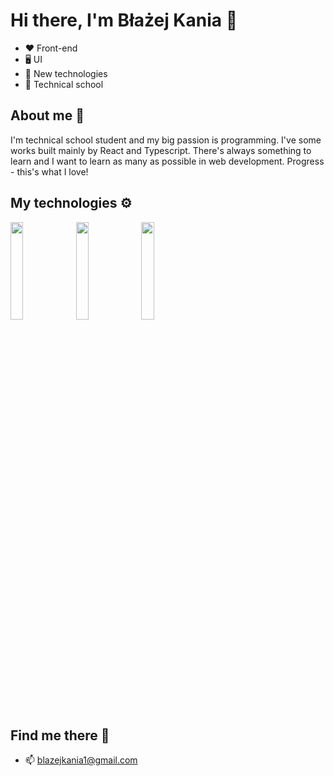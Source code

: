 # Hi there, I'm Błażej Kania 👋
- ❤️ Front-end
- 🖥 UI
- 📱 New technologies
- 🏫 Technical school

## About me 📖

I'm technical school student and my big passion is programming. I've some works built mainly by React and Typescript. There's always 
something to learn and I want to learn as many as possible in web development. Progress - this's what I love!

## My technologies ⚙️

<img src="https://jaki-jezyk-programowania.pl/img/technologies/javascript.png" width="20%"/>
<img src="https://iconape.com/wp-content/png_logo_vector/typescript.png" width="20%"/>
<img src="https://upload.wikimedia.org/wikipedia/commons/thumb/a/a7/React-icon.svg/1280px-React-icon.svg.png" width="20%"/>

## Find me there 📌
- 📫 blazejkania1@gmail.com

